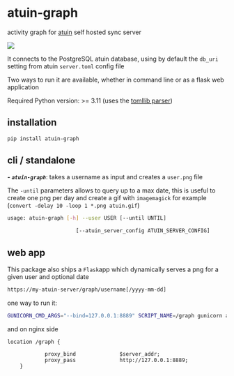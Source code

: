 # atuin-graph
activity graph for [atuin](https://atuin.sh) self hosted sync server

<img src="https://github.com/tieum/atuin-graph/raw/main/img/shell.history.gif">

It connects to the PostgreSQL atuin database, using by default the `db_uri` setting from atuin `server.toml` config file

Two ways to run it are available, whether in command line or as a flask web application

Required Python version: >= 3.11 (uses the [tomllib parser](https://docs.python.org/3/library/tomllib.html))

## installation

```bash
pip install atuin-graph
```

## cli / standalone
***- `atuin-graph`***: takes a username as input and creates a `user.png` file

The `-until` parameters allows to query up to a max date, this is useful to create one png per day and create a gif with `imagemagick` for example (`convert -delay 10 -loop 1 *.png atuin.gif`)

```bash
usage: atuin-graph [-h] --user USER [--until UNTIL]

                      [--atuin_server_config ATUIN_SERVER_CONFIG]
```
##  web app
This package also ships a `Flask`app which dynamically serves a png for a given user and optional date
```bash
https://my-atuin-server/graph/username[/yyyy-mm-dd]
```

one way to run it:

```bash
GUNICORN_CMD_ARGS="--bind=127.0.0.1:8889" SCRIPT_NAME=/graph gunicorn atuin_graph.web:app
```

and on nginx side

	location /graph {
	
                proxy_bind              $server_addr;
                proxy_pass              http://127.0.0.1:8889;
        }


